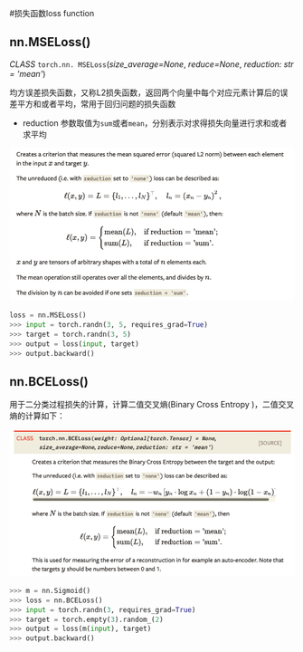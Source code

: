 
#损失函数loss function
## nn.MSELoss()

*CLASS* `torch.nn. MSELoss`(*size_average=None*, *reduce=None*, *reduction: str = 'mean'*)

均方误差损失函数，又称L2损失函数，返回两个向量中每个对应元素计算后的误差平方和或者平均，常用于回归问题的损失函数

- reduction 参数取值为``sum``或者``mean``，分别表示对求得损失向量进行求和或者求平均

![image-20210224170242830](image-20210224170242830.png)

```python
loss = nn.MSELoss()
>>> input = torch.randn(3, 5, requires_grad=True)
>>> target = torch.randn(3, 5)
>>> output = loss(input, target)
>>> output.backward()
```

## nn.BCELoss()

用于二分类过程损失的计算，计算二值交叉熵(Binary Cross Entropy )，二值交叉熵的计算如下：

![image-20210224170835004](image-20210224170835004.png)

```python
>>> m = nn.Sigmoid()
>>> loss = nn.BCELoss()
>>> input = torch.randn(3, requires_grad=True)
>>> target = torch.empty(3).random_(2)
>>> output = loss(m(input), target)
>>> output.backward()
```